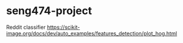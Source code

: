 # seng474-project
Reddit classifier
https://scikit-image.org/docs/dev/auto_examples/features_detection/plot_hog.html
